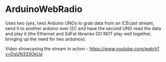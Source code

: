 # ArduinoWebRadio

Uses two (yes, two) Arduino UNOs to grab data from an ICEcast stream, send it to another arduino over I2C and have the second UNO
read the data and play it (the Ethernet and SdFat libraries DO NOT play well together, bringing up the need for two arduinos). 

Video showcasing the stream in action - https://www.youtube.com/watch?v=DgUN333OkUo
